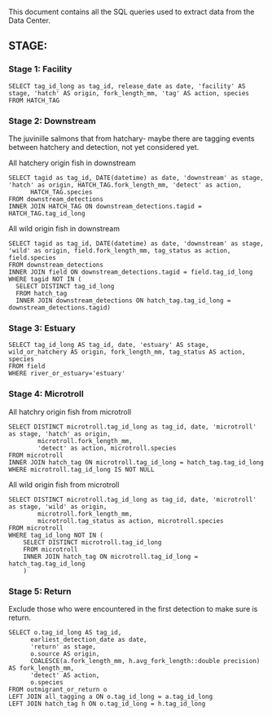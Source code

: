 This document contains all the SQL queries used to extract data from the Data Center.

## STAGE:

### Stage 1: Facility 

```
SELECT tag_id_long as tag_id, release_date as date, 'facility' AS stage, 'hatch' AS origin, fork_length_mm, 'tag' AS action, species  
FROM HATCH_TAG
```

### Stage 2: Downstream

The juvinille salmons that from hatchary- maybe there are tagging events between hatchery and detection, not yet considered yet.

All hatchery origin fish in downstream
```
SELECT tagid as tag_id, DATE(datetime) as date, 'downstream' as stage, 'hatch' as origin, HATCH_TAG.fork_length_mm, 'detect' as action,
      HATCH_TAG.species 
FROM downstream_detections  
INNER JOIN HATCH_TAG ON downstream_detections.tagid = HATCH_TAG.tag_id_long
```

All wild origin fish in downstream 
```
SELECT tagid as tag_id, DATE(datetime) as date, 'downstream' as stage, 'wild' as origin, field.fork_length_mm, tag_status as action, field.species 
FROM downstream_detections
INNER JOIN field ON downstream_detections.tagid = field.tag_id_long 
WHERE tagid NOT IN (
  SELECT DISTINCT tag_id_long
  FROM hatch_tag
  INNER JOIN downstream_detections ON hatch_tag.tag_id_long = downstream_detections.tagid)
```
### Stage 3: Estuary

```
SELECT tag_id_long AS tag_id, date, 'estuary' AS stage, wild_or_hatchery AS origin, fork_length_mm, tag_status AS action, species
FROM field 
WHERE river_or_estuary='estuary'
```

### Stage 4: Microtroll

All hatchry origin fish from microtroll
```
SELECT DISTINCT microtroll.tag_id_long as tag_id, date, 'microtroll' as stage, 'hatch' as origin,
        microtroll.fork_length_mm, 
        'detect' as action, microtroll.species
FROM microtroll 
INNER JOIN hatch_tag ON microtroll.tag_id_long = hatch_tag.tag_id_long
WHERE microtroll.tag_id_long IS NOT NULL
```

All wild origin fish from microtroll
```
SELECT DISTINCT microtroll.tag_id_long as tag_id, date, 'microtroll' as stage, 'wild' as origin,
        microtroll.fork_length_mm, 
        microtroll.tag_status as action, microtroll.species
FROM microtroll 
WHERE tag_id_long NOT IN (
    SELECT DISTINCT microtroll.tag_id_long
    FROM microtroll 
    INNER JOIN hatch_tag ON microtroll.tag_id_long = hatch_tag.tag_id_long
    )
```
### Stage 5: Return

Exclude those who were encountered in the first detection to make sure is return. 

```
SELECT o.tag_id_long AS tag_id, 
      earliest_detection_date as date, 
      'return' as stage,
      o.source AS origin,
      COALESCE(a.fork_length_mm, h.avg_fork_length::double precision) AS fork_length_mm,
      'detect' AS action,
      o.species
FROM outmigrant_or_return o
LEFT JOIN all_tagging a ON o.tag_id_long = a.tag_id_long
LEFT JOIN hatch_tag h ON o.tag_id_long = h.tag_id_long
```
